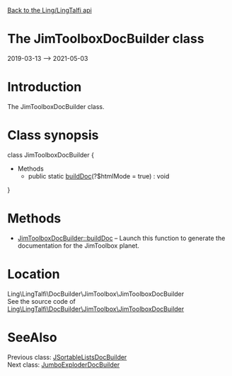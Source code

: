 [Back to the Ling/LingTalfi api](https://github.com/lingtalfi/LingTalfi/blob/master/doc/api/Ling/LingTalfi.md)



The JimToolboxDocBuilder class
================
2019-03-13 --> 2021-05-03






Introduction
============

The JimToolboxDocBuilder class.



Class synopsis
==============


class <span class="pl-k">JimToolboxDocBuilder</span>  {

- Methods
    - public static [buildDoc](https://github.com/lingtalfi/LingTalfi/blob/master/doc/api/Ling/LingTalfi/DocBuilder/JimToolbox/JimToolboxDocBuilder/buildDoc.md)(?$htmlMode = true) : void

}






Methods
==============

- [JimToolboxDocBuilder::buildDoc](https://github.com/lingtalfi/LingTalfi/blob/master/doc/api/Ling/LingTalfi/DocBuilder/JimToolbox/JimToolboxDocBuilder/buildDoc.md) &ndash; Launch this function to generate the documentation for the JimToolbox planet.





Location
=============
Ling\LingTalfi\DocBuilder\JimToolbox\JimToolboxDocBuilder<br>
See the source code of [Ling\LingTalfi\DocBuilder\JimToolbox\JimToolboxDocBuilder](https://github.com/lingtalfi/LingTalfi/blob/master/DocBuilder/JimToolbox/JimToolboxDocBuilder.php)



SeeAlso
==============
Previous class: [JSortableListsDocBuilder](https://github.com/lingtalfi/LingTalfi/blob/master/doc/api/Ling/LingTalfi/DocBuilder/JSortableLists/JSortableListsDocBuilder.md)<br>Next class: [JumboExploderDocBuilder](https://github.com/lingtalfi/LingTalfi/blob/master/doc/api/Ling/LingTalfi/DocBuilder/JumboExploder/JumboExploderDocBuilder.md)<br>
